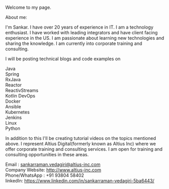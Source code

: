 

Welcome to my page. 

About me: 

  I'm Sankar. I have over 20 years of experience in IT. I am a technology enthusiast. I have worked with leading integrators and have 
  client facing experience in the US. I am passionate about learning new technologies and sharing the knowledge. I am currently into
  corporate training and consulting.  
  
I will be posting technical blogs and code examples on

  Java  
  Spring   
  RxJava  
  Reactor  
  ReactivStreams  
  Kotlin
  DevOps  
  Docker  
  Ansible  
  Kubernetes  
  Jenkins  
  Linux  
  Python
  
  In addition to this I'll be creating tutorial videos on the topics mentioned above. I represent Altius Digital(formerly known as Altius Inc) where we offer corporate training and consulting services. I am open for training and consulting opportunities in these areas.
  
  Email : sankarraman.vedagiri@altius-inc.com   
  Company Website: http://www.altius-inc.com    
  Phone/WhatsApp : +91 93804 58402    
  linkedIn: https://www.linkedin.com/in/sankarraman-vedagiri-5ba6443/   
  
